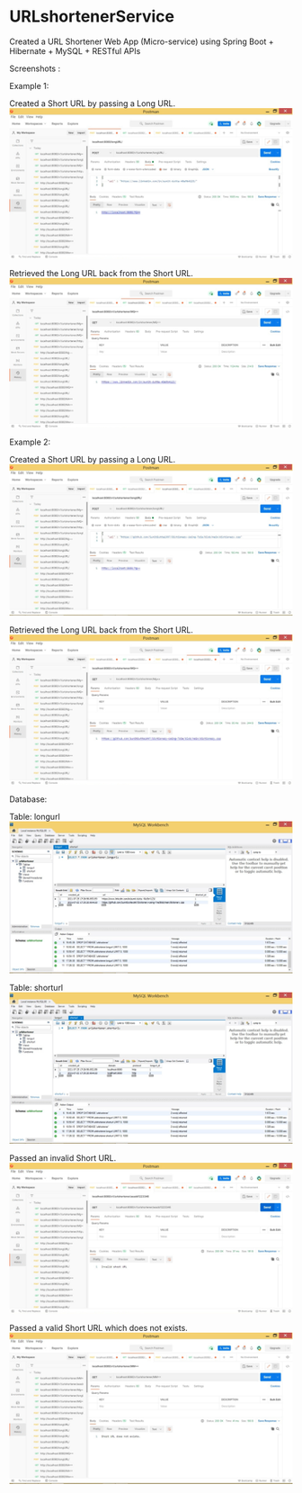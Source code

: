 # URLshortenerService

Created a URL Shortener Web App (Micro-service) using Spring Boot + Hibernate + MySQL + RESTful APIs


Screenshots :

Example 1:

Created a Short URL by passing a Long URL.
![IMG-20210725-WA0010__01](https://github.com/SumitDutta1997/URLshortenerService/blob/master/IMG-20210725-WA0010__01.jpg)

Retrieved the Long URL back from the Short URL.
![IMG-20210725-WA0011__01](https://github.com/SumitDutta1997/URLshortenerService/blob/master/IMG-20210725-WA0011__01.jpg)

Example 2:

Created a Short URL by passing a Long URL.
![IMG-20210725-WA0012__01](https://github.com/SumitDutta1997/URLshortenerService/blob/master/IMG-20210725-WA0012__01.jpg)

Retrieved the Long URL back from the Short URL.
![IMG-20210725-WA0013__01](https://github.com/SumitDutta1997/URLshortenerService/blob/master/IMG-20210725-WA0013__01.jpg)

Database:

Table: longurl
![IMG-20210725-WA0014__01](https://github.com/SumitDutta1997/URLshortenerService/blob/master/IMG-20210725-WA0014__01.jpg)

Table: shorturl
![IMG-20210725-WA0015__01](https://github.com/SumitDutta1997/URLshortenerService/blob/master/IMG-20210725-WA0015__01.jpg)

Passed an invalid Short URL.
![IMG-20210725-WA0016__01](https://github.com/SumitDutta1997/URLshortenerService/blob/master/IMG-20210725-WA0016__01.jpg)

Passed a valid Short URL which does not exists.
![IMG-20210725-WA0017__01](https://github.com/SumitDutta1997/URLshortenerService/blob/master/IMG-20210725-WA0017__01.jpg)

